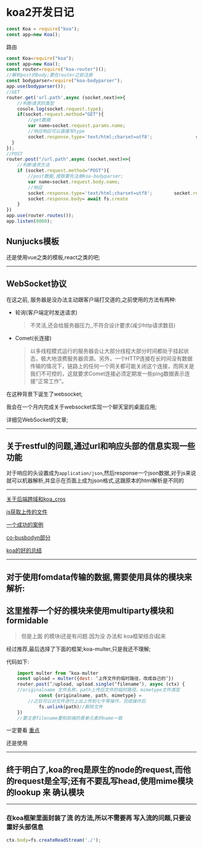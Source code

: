 # koa2开发日记

```javascript
const Koa = require("koa");
const app=new Koa();
```

路由

```javascript
const Koa=require("koa");
const app=new Koa();
const router=require("koa-router")();
//解析post的body;要在router之前注册
const bodyparser=require("koa-bodyparser");
app.use(bodyparser());
//GET
router.get('url.path',async (socket,next)=>{
  	//判断请求的类型
  	cosole.log(socket.request.type);
  	if(socket.request.method="GET"){
    	//get数据
    	var name=socket.request.params.name;
     	//响应响应可以直接写type
     	socket.response.type='text/html;charset=utf8';		  		  socket.reponse.body=`${x}`;
  }
});
//POST
router.post("/url.path",async (socket,next)=>{
	//判断请求方法
  	if (socket.request.method="POST"){
   	 	//post数据,提取要先注册koa-bodyparser;
   	 	var name=socket.request.body.name; 
   		//响应
     	socket.response.type='text/html;charset=utf8';		  socket.response.body=`${x}`;
      	socket.response.body= await fs.create
  	}
})
app.use(router.routes());
app.listen(8080);
```

## Nunjucks模板

还是使用vue之类的模板,react之类的吧;

***

## WebSocket协议

在这之前, 服务器是没办法主动跟客户端打交道的,之前使用的方法有两种:

* 轮询(客户端定时发送请求)

  > 不灵活,还会给服务器压力,,不符合设计要求(减少http请求数目)

* Comet(长连接)

  > 以多线程模式运行的服务器会让大部分线程大部分时间都处于挂起状态，极大地浪费服务器资源。另外，一个HTTP连接在长时间没有数据传输的情况下，链路上的任何一个网关都可能关闭这个连接，而网关是我们不可控的，这就要求Comet连接必须定期发一些ping数据表示连接“正常工作”。

在这种背景下诞生了websocket;

我会在一个月内完成关于websocket实现一个聊天室的桌面应用;

详细见WebSocket的文章;

***

## 关于restful的问题,通过url和响应头部的信息实现一些功能

对于响应的头设置成为`application/json`,然后response一个json数据,对于js来说就可以机器解析,并显示在页面上成为json格式,这跟原本的html解析是不同的

***

[关于后端跨域和koa_cros](http://www.haorooms.com/post/input_file_leixing)

[js获取上传的文件](http://www.2cto.com/kf/201310/252484.html)	

[一个成功的案例](http://www.jianshu.com/p/e9ce78270860)

[co-busbodyn部分](www.baidu.com)

[koa的好的总结](http://www.tuicool.com/articles/UBzANv)

***

## 对于使用fomdata传输的数据,需要使用具体的模块来解析:

## 这里推荐一个好的模块来使用multiparty模块和formidable

> 但是上面 的模块i还是有问题.因为没 办法和 koa框架结合i起来

经过推荐,最后选择了下面的框架;koa-multer,只是我还不理解;

代码如下:

```javascript
	import multer from ‘koa-multer
    const upload = multer({dest: ‘上传文件的临时路径，改成自己的’})
    router.post(’/upload, upload.single(‘filename’), async (ctx) {
    //originalname 文件名称，path上传后文件的临时路径，mimetype文件类型
    		const {originalname, path, mimetype} = 							ctx.req.file;
    	//之后可以对文件进行上出上传到七牛等操作，完成操作后
    		fs.unlink(path)//删除文件
    })
    //要注意filename要和前端的表单元素的name一致

```

 一定要看 [ 重点](https://stackoverflow.com/questions/31530200/node-multer-unexpected-field)

还是使用

***

## 终于明白了,koa的req是原生的node的request,而他的request是全写;还有不要乱写head,使用mime模块的lookup 来 确认模块

***

### 在koa框架里面封装了流 的方法,所以不需要再 写入流的问题,只要设置好头部信息

```javascript
ctx.body=fs.createReadStream('./');
```



